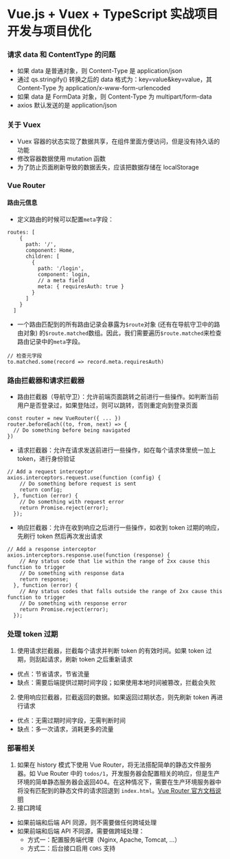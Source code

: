 # **Vue.js + Vuex + TypeScript 实战项目开发与项目优化**

### 请求 data 和 ContentType 的问题
- 如果 data 是普通对象，则 Content-Type 是 application/json
- 通过 qs.stringify() 转换之后的 data 格式为：key=value&key=value，其 Content-Type 为 application/x-www-form-urlencoded
- 如果 data 是 FormData 对象，则 Content-Type 为 multipart/form-data
- axios 默认发送的是 application/json

### 关于 Vuex
- Vuex 容器的状态实现了数据共享，在组件里面方便访问，但是没有持久话的功能
- 修改容器数据使用 mutation 函数
- 为了防止页面刷新导致的数据丢失，应该把数据存储在 localStorage

### Vue Router
#### 路由元信息
- 定义路由的时候可以配置`meta`字段：
```
routes: [
    {
      path: '/',
      component: Home,
      children: [
        {
          path: '/login',
          component: login,
          // a meta field
          meta: { requiresAuth: true }
        }
      ]
    }
  ]
```
- 一个路由匹配到的所有路由记录会暴露为`$route`对象 (还有在导航守卫中的路由对象) 的`$route.matched`数组。因此，我们需要遍历`$route.matched`来检查路由记录中的`meta`字段。
```
// 检查元字段
to.matched.some(record => record.meta.requiresAuth)
```

### 路由拦截器和请求拦截器
- 路由拦截器（导航守卫）：允许前端页面跳转之前进行一些操作。如判断当前用户是否登录过，如果登陆过，则可以跳转，否则重定向到登录页面
```
const router = new VueRouter({ ... })
router.beforeEach((to, from, next) => {
  // Do something before being navigated
})
```
- 请求拦截器：允许在请求发送前进行一些操作，如在每个请求体里统一加上 token，进行身份验证
```
// Add a request interceptor
axios.interceptors.request.use(function (config) {
    // Do something before request is sent
    return config;
  }, function (error) {
    // Do something with request error
    return Promise.reject(error);
  });
```
- 响应拦截器：允许在收到响应之后进行一些操作，如收到 token 过期的响应，先刷行 token 然后再次发出请求
```
// Add a response interceptor
axios.interceptors.response.use(function (response) {
    // Any status code that lie within the range of 2xx cause this function to trigger
    // Do something with response data
    return response;
  }, function (error) {
    // Any status codes that falls outside the range of 2xx cause this function to trigger
    // Do something with response error
    return Promise.reject(error);
  });
```

### 处理 token 过期
1. 使用请求拦截器，拦截每个请求并判断 token 的有效时间。如果 token 过期，则刮起请求，刷新 token 之后重新请求
- 优点：节省请求，节省流量
- 缺点：需要后端提供过期时间字段；如果使用本地时间被篡改，拦截会失败
2. 使用响应拦截器，拦截返回的数据。如果返回过期状态，则先刷新 token 再进行请求
- 优点：无需过期时间字段，无需判断时间
- 缺点：多一次请求，消耗更多的流量

### 部署相关
1. 如果在 history 模式下使用 Vue Router，将无法搭配简单的静态文件服务器。如 Vue Router 中的 `todos/1`，开发服务器会配置相关的响应，但是生产环境的简单静态服务器会返回404。在这种情况下，需要在生产环境服务器中将没有匹配到的静态文件的请求回退到 `index.html`。[Vue Router 官方文档说明](https://router.vuejs.org/zh/guide/essentials/history-mode.html)
2. 接口跨域
- 如果前端和后端 API 同源，则不需要做任何跨域处理
- 如果前端和后端 API 不同源，需要做跨域处理：
  - 方式一：配置服务端代理（Nginx, Apache, Tomcat, ...）
  - 方式二：后台接口启用 `CORS` 支持